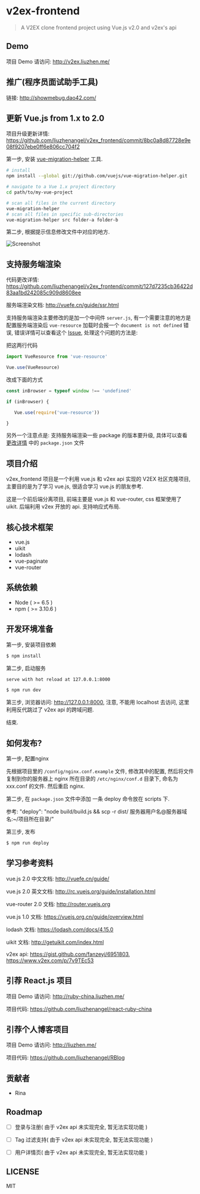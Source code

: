 # v2ex-frontend

> A V2EX clone frontend project using Vue.js v2.0 and v2ex's api

## Demo

项目 Demo 请访问: <http://v2ex.liuzhen.me/>

## 推广(程序员面试助手工具)

链接: <http://showmebug.dao42.com/>


## 更新 Vue.js from 1.x to 2.0

项目升级更新详情: <https://github.com/liuzhenangel/v2ex_frontend/commit/8bc0a8d87728e9e08f9207ebe0ff6e806cc704f2>

第一步, 安装 [vue-migration-helper](https://github.com/vuejs/vue-migration-helper) 工具.


``` sh
# install
npm install --global git://github.com/vuejs/vue-migration-helper.git

# navigate to a Vue 1.x project directory
cd path/to/my-vue-project

# scan all files in the current directory
vue-migration-helper
# scan all files in specific sub-directories
vue-migration-helper src folder-a folder-b
```


第二步, 根据提示信息修改文件中对应的地方.

![Screenshot](http://i.imgur.com/aHh5TfR.png)

## 支持服务端渲染

代码更改详情: <https://github.com/liuzhenangel/v2ex_frontend/commit/127d7235cb36422d83aa1bd242085c909d8608ee>

服务端渲染文档: <http://vuefe.cn/guide/ssr.html>

支持服务端渲染主要修改的是加一个中间件 `server.js`, 有一个需要注意的地方是配置服务端渲染后 `vue-resource` 加载时会报一个 `document is not defined` 错误, 错误详情可以查看这个 [Issue](https://github.com/vuejs/vue-resource/issues/455), 处理这个问题的方法是:

把这两行代码

```javascript
import VueResource from 'vue-resource'

Vue.use(VueResource)
```

改成下面的方式

```javascript
const inBrowser = typeof window !== 'undefined'

if (inBrowser) {

   Vue.use(require('vue-resource'))

}
```

另外一个注意点是: 支持服务端渲染一些 package 的版本要升级, 具体可以查看 [更改详情](https://github.com/liuzhenangel/v2ex_frontend/commit/127d7235cb36422d83aa1bd242085c909d8608ee) 中的 `package.json` 文件

## 项目介绍

v2ex_frontend 项目是一个利用 vue.js 和 v2ex api 实现的 V2EX 社区克隆项目, 主要目的是为了学习 vue.js, 很适合学习 vue.js 的朋友参考.

这是一个前后端分离项目, 前端主要是 vue.js 和 vue-router, css 框架使用了 uikit. 后端利用 v2ex 开放的 api. 支持响应式布局.

## 核心技术框架

* vue.js
* uikit
* lodash
* vue-paginate
* vue-router

## 系统依赖

* Node ( >= 6.5 )
* npm ( >= 3.10.6 )

## 开发环境准备

第一步, 安装项目依赖

```bash
$ npm install
```


第二步, 启动服务

```bash
serve with hot reload at 127.0.0.1:8000

$ npm run dev
```

第三步, 浏览器访问: <http://127.0.0.1:8000>, 注意, 不能用 localhost 去访问, 这里利用反代跳过了 v2ex api 的跨域问题.

结束.

## 如何发布?

第一步, 配置nginx

先根据项目里的 `/config/nginx.conf.example` 文件, 修改其中的配置, 然后将文件复制到你的服务器上 nginx 所在目录的 `/etc/nginx/conf.d` 目录下, 命名为 xxx.conf 的文件. 然后重启 nginx.


第二步, 在 `package.json` 文件中添加 一条 deploy 命令放在 scripts 下.

参考: "deploy": "node build/build.js && scp -r dist/ 服务器用户名@服务器域名:~/项目所在目录/"


第三步, 发布

```bash
$ npm run deploy
```

## 学习参考资料
vue.js 2.0 中文文档: <http://vuefe.cn/guide/>

vue.js 2.0 英文文档: <http://rc.vuejs.org/guide/installation.html>

vue-router 2.0 文档: <http://router.vuejs.org>

vue.js 1.0 文档: <https://vuejs.org.cn/guide/overview.html>

lodash 文档: <https://lodash.com/docs/4.15.0>

uikit 文档: <http://getuikit.com/index.html>

v2ex api: <https://gist.github.com/fanzeyi/6951803>, <https://www.v2ex.com/p/7v9TEc53>

## 引荐 React.js 项目

项目 Demo 请访问: <http://ruby-china.liuzhen.me/>

项目代码: <https://github.com/liuzhenangel/react-ruby-china>

## 引荐个人博客项目

项目 Demo 请访问: <http://liuzhen.me/>

项目代码: <https://github.com/liuzhenangel/RBlog>

## 贡献者

* Rina

## Roadmap

- [ ] 登录与注册( 由于 v2ex api 未实现完全, 暂无法实现功能 )

- [ ] Tag 过滤支持( 由于 v2ex api 未实现完全, 暂无法实现功能 )

- [ ] 用户详情页( 由于 v2ex api 未实现完全, 暂无法实现功能 )

## LICENSE

MIT
